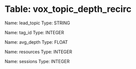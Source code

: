 Table: vox_topic_depth_recirc
=============================

Name: lead_topic
Type: STRING

Name: tag_id
Type: INTEGER

Name: avg_depth
Type: FLOAT

Name: resources
Type: INTEGER

Name: sessions
Type: INTEGER

